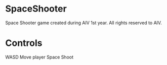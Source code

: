 # SpaceShooter
Space Shooter game created during AIV 1st year.
All rights reserved to AIV.

# Controls
WASD   Move player
Space  Shoot